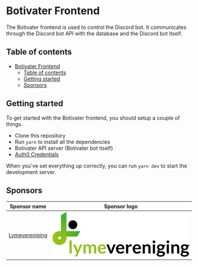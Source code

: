 # Botivater Frontend
The Botivater frontend is used to control the Discord bot. It communicates through the Discord bot API with the database and the Discord bot itself.

## Table of contents
- [Botivater Frontend](#botivater-frontend)
  - [Table of contents](#table-of-contents)
  - [Getting started](#getting-started)
  - [Sponsors](#sponsors)

## Getting started
To get started with the Botivater frontend, you should setup a couple of things.
- Clone this repository
- Run `yarn` to install all the dependencies
- Botivater API server (Botivater bot itself)
- [Auth0 Credentials](docs/AUTH0_CREDENTIALS.md)

When you've set everything up correctly, you can run `yarn dev` to start the development server.

## Sponsors
| Sponsor name | Sponsor logo |
| ------------ | ------------ |
| [Lymevereniging](https://lymevereniging.nl/) | ![Logo Lymevereniging](contrib/logos/lymevereniging.nl.svg) |